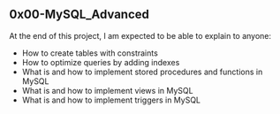 ## 0x00-MySQL_Advanced

At the end of this project, I am expected to be able to explain to anyone:

- How to create tables with constraints
- How to optimize queries by adding indexes
- What is and how to implement stored procedures and functions in MySQL
- What is and how to implement views in MySQL
- What is and how to implement triggers in MySQL
